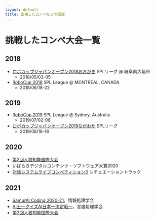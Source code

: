 ```yaml
---
layout: default
title: 出場したコンペなどの記録
---
```


# 挑戦したコンペ大会一覧

## 2018
- [ロボカップジャパンオープン2018おおがき](https://www.robocup-japanopen.org/) SPLリーグ @ 岐阜県大垣市
  - 2018/05/03-05
- [RoboCup 2018](http://2018.robocup.org/) SPL League @ MONTRÉAL, CANADA
  - 2018/06/18-22

## 2019
- [RoboCup 2019](https://2019.robocup.org/) SPL League @ Sydney, Australia
  - 2019/07/02-08
- [ロボカップジャパンオープン2019ながおか](https://www.robocup.or.jp/japanopen2019/) SPLリーグ
  - 2019/08/16-18

## 2020
- [第2回人狼知能国際大会](http://aiwolf.org/en/2nd-international-aiwolf-contest)
- いばらきデジタルコンテンツ・ソフトウェア大賞2020
- [対話システムライブコンペティション3](https://dialog-system-live-competition.github.io/dslc3/index.html) シチュエーショントラック

## 2021
- [SamurAI Coding 2020-21](https://samuraicoding.info/)，情報処理学会
- [AI王～クイズAI日本一決定戦～](https://sites.google.com/view/nlp2021-aio/)，言語処理学会
- [第3回人狼知能国際大会](http://aiwolf.org/3rd-international-aiwolf-contest)

